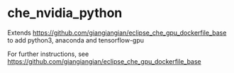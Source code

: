 # che_nvidia_python
Extends https://github.com/giangiangian/eclipse_che_gpu_dockerfile_base to add python3, anaconda and tensorflow-gpu

For further instructions, see https://github.com/giangiangian/eclipse_che_gpu_dockerfile_base 
